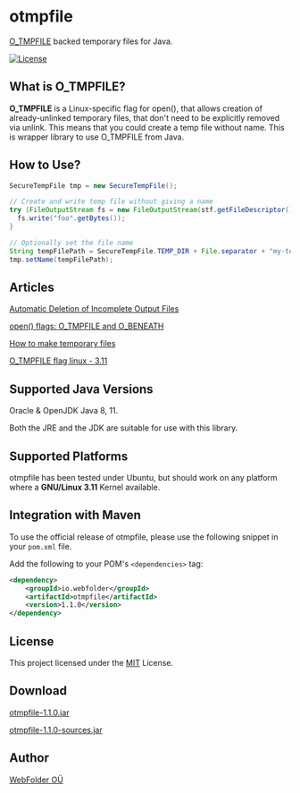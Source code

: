 # otmpfile

[O_TMPFILE](https://kernelnewbies.org/Linux_3.11#head-8be09d59438b31c2a724547838f234cb33c40357) backed temporary files for Java.

[![License](https://img.shields.io/badge/license-MIT-blue.svg)](https://github.com/webfolderio/otmpfile/blob/master/LICENSE)

What is O_TMPFILE?
------------------

__O_TMPFILE__ is a Linux-specific flag for open(), that allows creation of already-unlinked temporary files, that don't need to be explicitly removed via unlink.
This means that you could create a temp file without name. This is wrapper library to use O_TMPFILE from Java.


How to Use?
-----------

```java
SecureTempFile tmp = new SecureTempFile();

// Create and write temp file without giving a name
try (FileOutputStream fs = new FileOutputStream(stf.getFileDescriptor())) {
  fs.write("foo".getBytes());
}

// Optionally set the file name
String tempFilePath = SecureTempFile.TEMP_DIR + File.separator + "my-temp-file.tmp";
tmp.setName(tempFilePath);
```

Articles
--------

[Automatic Deletion of Incomplete Output Files](https://nullprogram.com/blog/2016/08/07/)

[open() flags: O_TMPFILE and O_BENEATH](https://lwn.net/Articles/619146/)

[How to make temporary files](https://keens.github.io/blog/2015/11/08/ichijifairunotsukurikata/)

[O_TMPFILE flag linux - 3.11](https://www.oreilly.co.jp/community/blog/2014/09/file-open-and-new-flags.html)

Supported Java Versions
-----------------------

Oracle & OpenJDK Java 8, 11.

Both the JRE and the JDK are suitable for use with this library.

Supported Platforms
-------------------

otmpfile has been tested under Ubuntu, but should work on any platform where a __GNU/Linux 3.11__ Kernel available.

Integration with Maven
----------------------

To use the official release of otmpfile, please use the following snippet in your `pom.xml` file.

Add the following to your POM's `<dependencies>` tag:

```xml
<dependency>
    <groupId>io.webfolder</groupId>
    <artifactId>otmpfile</artifactId>
    <version>1.1.0</version>
</dependency>
```

License
------------

This project licensed under the [MIT](https://github.com/webfolderio/otmpfile/blob/master/LICENSE) License.

Download
--------

[otmpfile-1.1.0.jar](https://search.maven.org/remotecontent?filepath=io/webfolder/otmpfile/1.1.0/otmpfile-1.1.0.jar)

[otmpfile-1.1.0-sources.jar](https://search.maven.org/remotecontent?filepath=io/webfolder/otmpfile/1.1.0/otmpfile-1.1.0-sources.jar)


Author
------

[WebFolder OÜ](https://webfolder.io)